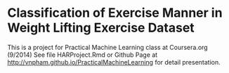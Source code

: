 Classification of Exercise Manner in Weight Lifting Exercise Dataset
=======================================================================
This is a project for Practical Machine Learning class at Coursera.org (9/2014)
See file HARProject.Rmd or Github Page at <http://vnpham.github.io/PracticalMachineLearning> for detail presentation.
